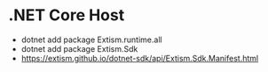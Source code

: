 # .NET Core Host

* dotnet add package Extism.runtime.all
* dotnet add package Extism.Sdk
* https://extism.github.io/dotnet-sdk/api/Extism.Sdk.Manifest.html